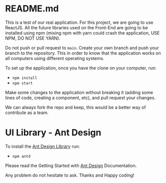 # README.md

This is a test of our real application. For this project, we are going to use ReactJS. All the future libraries used on the Front-End are going to be installed using npm (mixing npm with yarn could crash the application, USE NPM, DO NOT USE YARN). 

Do not push or pull request to `main`. Create your own branch and push your branch to the repository. This in order to know that the application works on all computers using different operating systems.

To set up the application, once you have the clone on your computer, run:

* `npm install`
* `npm start`


Make some changes to the application without breaking it (adding some lines of code, creating a component, etc), and pull request your changes.

We can always fork the repo and keep, this would be a better way of contribute as a team.

 # UI Library - Ant Design

To install the <a href=https://ant.design/docs/react/introduce>Ant Design Library</a> run:

* `npm antd` 

Please read the Getting Started with <a href=https://ant.design/docs/react/introduce>Ant Design</a> Documentation.

Any problem do not hesitate to ask. Thanks and Happy coding!

